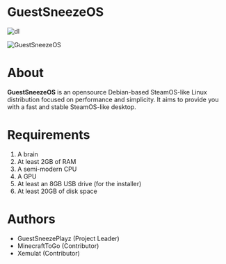 # GuestSneezeOS

![dl](https://img.shields.io/github/downloads/GuestSneezeOS-Official/GuestSneezeOS/total?style=flat-square)

![GuestSneezeOS](https://github.com/GuestSneezeOS-Official/GuestSneezeOS/assets/163439609/919e711f-a488-4b35-9581-5792b88a95f4)

# About
**GuestSneezeOS** is an opensource Debian-based SteamOS-like Linux distribution focused on performance and simplicity. It aims to provide you with a fast and stable SteamOS-like desktop.

# Requirements
1. A brain
2. At least 2GB of RAM
3. A semi-modern CPU
4. A GPU
5. At least an 8GB USB drive (for the installer)
6. At least 20GB of disk space

# Authors
- GuestSneezePlayz (Project Leader)
- MinecraftToGo (Contributor)
- Xemulat (Contributor)
